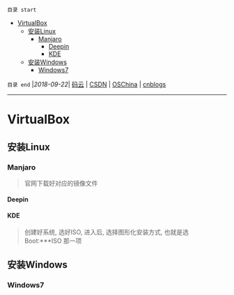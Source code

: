 `目录 start`
 
- [VirtualBox](#virtualbox)
    - [安装Linux](#安装linux)
        - [Manjaro](#manjaro)
            - [Deepin](#deepin)
            - [KDE](#kde)
    - [安装Windows](#安装windows)
        - [Windows7](#windows7)

`目录 end` |_2018-09-22_| [码云](https://gitee.com/gin9) | [CSDN](http://blog.csdn.net/kcp606) | [OSChina](https://my.oschina.net/kcp1104) | [cnblogs](http://www.cnblogs.com/kuangcp)
****************************************
# VirtualBox

## 安装Linux


### Manjaro
> 官网下载好对应的镜像文件
#### Deepin

#### KDE
> 创建好系统, 选好ISO, 进入后, 选择图形化安装方式, 也就是选 Boot:***ISO 那一项

## 安装Windows

### Windows7
